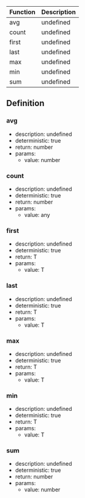 |Function    |Description                                   |
|------------|----------------------------------------------|
|avg|undefined|
|count|undefined|
|first|undefined|
|last|undefined|
|max|undefined|
|min|undefined|
|sum|undefined|

## Definition

### avg

- description: undefined
- deterministic: true
- return: number
- params:
	- value: number

### count

- description: undefined
- deterministic: true
- return: number
- params:
	- value: any

### first

- description: undefined
- deterministic: true
- return: T
- params:
	- value: T

### last

- description: undefined
- deterministic: true
- return: T
- params:
	- value: T

### max

- description: undefined
- deterministic: true
- return: T
- params:
	- value: T

### min

- description: undefined
- deterministic: true
- return: T
- params:
	- value: T

### sum

- description: undefined
- deterministic: true
- return: number
- params:
	- value: number
